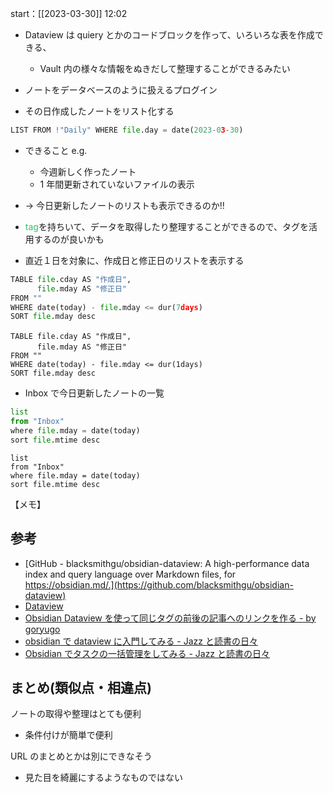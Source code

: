 start：[[2023-03-30]] 12:02

- Dataview は quiery とかのコードブロックを作って、いろいろな表を作成できる、
  - Vault 内の様々な情報をぬきだして整理することができるみたい
- ノートをデータベースのように扱えるプログイン

- その日作成したノートをリスト化する

```python
LIST FROM !"Daily" WHERE file.day = date(2023-03-30)
```

- できること e.g.
  - 今週新しく作ったノート
  - 1 年間更新されていないファイルの表示
- -> 今日更新したノートのリストも表示できるのか!!

- <font color="#2DC26B">tag</font>を持ちいて、データを取得したり整理することができるので、タグを活用するのが良いかも

- 直近１日を対象に、作成日と修正日のリストを表示する

```python
TABLE file.cday AS "作成日",
      file.mday AS "修正日"
FROM ""
WHERE date(today) - file.mday <= dur(7days)
SORT file.mday desc
```

```dataview
TABLE file.cday AS "作成日",
      file.mday AS "修正日"
FROM ""
WHERE date(today) - file.mday <= dur(1days)
SORT file.mday desc
```

- Inbox で今日更新したノートの一覧

```python
list
from "Inbox"
where file.mday = date(today)
sort file.mtime desc
```

```dataview
list
from "Inbox"
where file.mday = date(today)
sort file.mtime desc
```

【メモ】

## 参考

- [GitHub - blacksmithgu/obsidian-dataview: A high-performance data index and query language over Markdown files, for https://obsidian.md/.](https://github.com/blacksmithgu/obsidian-dataview)
- [Dataview](https://blacksmithgu.github.io/obsidian-dataview/)
- [Obsidian Dataview を使って同じタグの前後の記事へのリンクを作る - by goryugo](https://knowledgestuck.substack.com/p/obsidian-dataview)
- [obsidian で dataview に入門してみる - Jazz と読書の日々](https://wineroses.hatenablog.com/entry/2023/02/12/114842)
- [Obsidian でタスクの一括管理をしてみる - Jazz と読書の日々](https://wineroses.hatenablog.com/entry/2023/02/19/074212)

## まとめ(類似点・相違点)

ノートの取得や整理はとても便利

- 条件付けが簡単で便利

URL のまとめとかは別にできなそう

- 見た目を綺麗にするようなものではない

